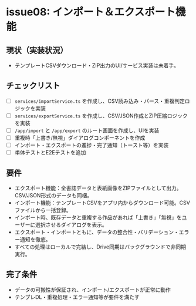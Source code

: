# issue08: インポート＆エクスポート機能

## 現状（実装状況）
- テンプレートCSVダウンロード・ZIP出力のUI/サービス実装は未着手。

## チェックリスト
- [ ] `services/importService.ts` を作成し、CSV読み込み・パース・重複判定ロジックを実装
- [ ] `services/exportService.ts` を作成し、CSV/JSON作成とZIP圧縮ロジックを実装
- [ ] `/app/import` と `/app/export` のルート画面を作成し、UIを実装
- [ ] 重複時「上書き/無視」ダイアログコンポーネントを作成
- [ ] インポート・エクスポートの進捗・完了通知（トースト等）を実装
- [ ] 単体テストとE2Eテストを追加

## 要件
- エクスポート機能：全書誌データと表紙画像をZIPファイルとして出力。CSV/JSON形式のデータも同梱。
- インポート機能：テンプレートCSVをアプリ内からダウンロード可能。CSVファイルから一括登録。
- インポート時、既存データと重複する作品があれば「上書き」「無視」をユーザーに選択させるダイアログを表示。
- エクスポート・インポートともに、データの整合性・バリデーション・エラー通知を徹底。
- すべての処理はローカルで完結し、Drive同期はバックグラウンドで非同期実行。

## 完了条件
- データの可搬性が保証され、インポート/エクスポートが正常に動作
- テンプレDL・重複処理・エラー通知等が要件を満たす
